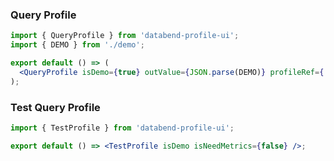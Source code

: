 ### Query Profile

```jsx
import { QueryProfile } from 'databend-profile-ui';
import { DEMO } from './demo';

export default () => (
  <QueryProfile isDemo={true} outValue={JSON.parse(DEMO)} profileRef={'body'} />
);
```

### Test Query Profile

```jsx
import { TestProfile } from 'databend-profile-ui';

export default () => <TestProfile isDemo isNeedMetrics={false} />;
```

